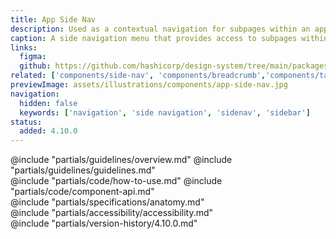 ```yaml
---
title: App Side Nav
description: Used as a contextual navigation for subpages within an application.
caption: A side navigation menu that provides access to subpages within a product or application.
links:
  figma: 
  github: https://github.com/hashicorp/design-system/tree/main/packages/components/src/components/hds/app-side-nav
related: ['components/side-nav', 'components/breadcrumb','components/tabs','layouts/app-frame','components/app-header']
previewImage: assets/illustrations/components/app-side-nav.jpg
navigation:
  hidden: false
  keywords: ['navigation', 'side navigation', 'sidenav', 'sidebar']
status:
  added: 4.10.0
---
```


<section data-tab="Guidelines">
  @include "partials/guidelines/overview.md"
  @include "partials/guidelines/guidelines.md"
</section>

<section data-tab="Code">
  @include "partials/code/how-to-use.md"
  @include "partials/code/component-api.md"
</section>

<section data-tab="Specifications">
  @include "partials/specifications/anatomy.md"
</section>

<section data-tab="Accessibility">
  @include "partials/accessibility/accessibility.md"
</section>

<section data-tab="Version history">
  @include "partials/version-history/4.10.0.md"
</section>

